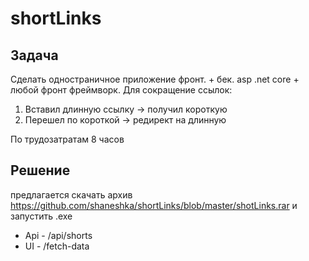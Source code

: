 # shortLinks

## Задача

Сделать одностраничное приложение фронт. + бек. asp .net core + любой фронт фреймворк.
Для сокращение ссылок:
1. Вставил длинную ссылку -> получил короткую
2. Перешел по короткой -> редирект на длинную


По трудозатратам 8 часов


## Решение

предлагается скачать архив https://github.com/shaneshka/shortLinks/blob/master/shotLinks.rar и запустить .exe
- Api - /api/shorts
- UI - /fetch-data

